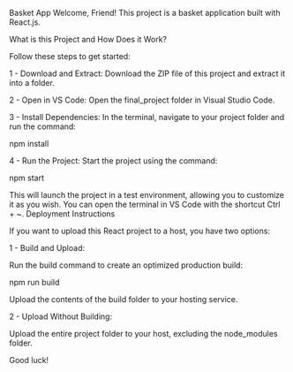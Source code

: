Basket App
Welcome, Friend!
This project is a basket application built with React.js.

What is this Project and How Does it Work?

Follow these steps to get started:

1 - Download and Extract: Download the ZIP file of this project and extract it into a folder.

2 - Open in VS Code: Open the final_project folder in Visual Studio Code.

3 - Install Dependencies: In the terminal, navigate to your project folder and run the command:


npm install


4 - Run the Project: Start the project using the command:


npm start


This will launch the project in a test environment, allowing you to customize it as you wish. You can open the terminal in VS Code with the shortcut Ctrl + ~.
Deployment Instructions

If you want to upload this React project to a host, you have two options:

1 - Build and Upload:

Run the build command to create an optimized production build:


npm run build


Upload the contents of the build folder to your hosting service.


2 - Upload Without Building:

Upload the entire project folder to your host, excluding the node_modules folder.

Good luck!
